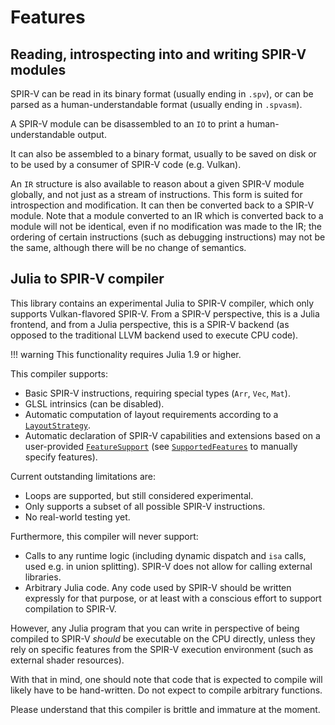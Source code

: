 # Features

## Reading, introspecting into and writing SPIR-V modules

SPIR-V can be read in its binary format (usually ending in `.spv`), or can be parsed as a human-understandable format (usually ending in `.spvasm`).

A SPIR-V module can be disassembled to an `IO` to print a human-understandable output.

It can also be assembled to a binary format, usually to be saved on disk or to be used by a consumer of SPIR-V code (e.g. Vulkan).

An `IR` structure is also available to reason about a given SPIR-V module globally, and not just as a stream of instructions.
This form is suited for introspection and modification. It can then be converted back to a SPIR-V module. Note that a module converted to an IR which is converted back to a module will not be identical, even if no modification was made to the IR; the ordering of certain instructions (such as debugging instructions) may not be the same, although there will be no change of semantics.

## Julia to SPIR-V compiler

This library contains an experimental Julia to SPIR-V compiler, which only supports Vulkan-flavored SPIR-V. From a SPIR-V perspective, this is a Julia frontend, and from a Julia perspective, this is a SPIR-V backend (as opposed to the traditional LLVM backend used to execute CPU code).

!!! warning
    This functionality requires Julia 1.9 or higher.

This compiler supports:
- Basic SPIR-V instructions, requiring special types (`Arr`, `Vec`, `Mat`).
- GLSL intrinsics (can be disabled).
- Automatic computation of layout requirements according to a [`LayoutStrategy`](@ref).
- Automatic declaration of SPIR-V capabilities and extensions based on a user-provided [`FeatureSupport`](@ref) (see [`SupportedFeatures`](@ref) to manually specify features).

Current outstanding limitations are:
- Loops are supported, but still considered experimental.
- Only supports a subset of all possible SPIR-V instructions.
- No real-world testing yet.

Furthermore, this compiler will never support:
- Calls to any runtime logic (including dynamic dispatch and `isa` calls, used e.g. in union splitting). SPIR-V does not allow for calling external libraries.
- Arbitrary Julia code. Any code used by SPIR-V should be written expressly for that purpose, or at least with a conscious effort to support compilation to SPIR-V.

However, any Julia program that you can write in perspective of being compiled to SPIR-V *should* be executable on the CPU directly, unless they rely on specific features from the SPIR-V execution environment (such as external shader resources).

With that in mind, one should note that code that is expected to compile will likely have to be hand-written. Do not expect to compile arbitrary functions.

Please understand that this compiler is brittle and immature at the moment.
